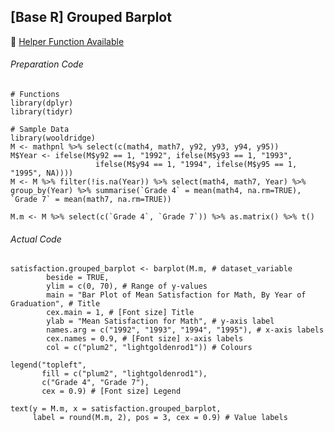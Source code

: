## [Base R] Grouped Barplot
:white_heart: [Helper Function Available](./../[SC]-Descriptive-Analytics/[SC]-Data-Visualisation/[SC]-Base-R-Graphic/[HF]-Grouped-Barplot-&-Frequency-Table_Base-R.md)
###### Preparation Code
```
# Functions
library(dplyr)
library(tidyr)

# Sample Data
library(wooldridge)
M <- mathpnl %>% select(c(math4, math7, y92, y93, y94, y95))
M$Year <- ifelse(M$y92 == 1, "1992", ifelse(M$y93 == 1, "1993",
                   ifelse(M$y94 == 1, "1994", ifelse(M$y95 == 1, "1995", NA))))
M <- M %>% filter(!is.na(Year)) %>% select(math4, math7, Year) %>% group_by(Year) %>% summarise(`Grade 4` = mean(math4, na.rm=TRUE), `Grade 7` = mean(math7, na.rm=TRUE))

M.m <- M %>% select(c(`Grade 4`, `Grade 7`)) %>% as.matrix() %>% t()
```
###### Actual Code
```
satisfaction.grouped_barplot <- barplot(M.m, # dataset_variable
        beside = TRUE,
        ylim = c(0, 70), # Range of y-values
        main = "Bar Plot of Mean Satisfaction for Math, By Year of Graduation", # Title
        cex.main = 1, # [Font size] Title
        ylab = "Mean Satisfaction for Math", # y-axis label
        names.arg = c("1992", "1993", "1994", "1995"), # x-axis labels
        cex.names = 0.9, # [Font size] x-axis labels
        col = c("plum2", "lightgoldenrod1")) # Colours

legend("topleft",
       fill = c("plum2", "lightgoldenrod1"),
       c("Grade 4", "Grade 7"),
       cex = 0.9) # [Font size] Legend

text(y = M.m, x = satisfaction.grouped_barplot,
     label = round(M.m, 2), pos = 3, cex = 0.9) # Value labels
```
